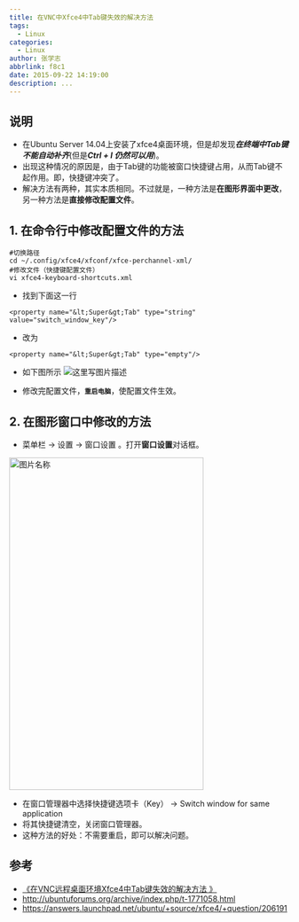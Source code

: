 ```yaml
---
title: 在VNC中Xfce4中Tab键失效的解决方法
tags:
  - Linux
categories:
  - Linux
author: 张学志
abbrlink: f8c1
date: 2015-09-22 14:19:00
description: ...
---
```






## 说明
* 在Ubuntu Server 14.04上安装了xfce4桌面环境，但是却发现***在终端中Tab键不能自动补齐***(但是***Ctrl + I 仍然可以用***)。
* 出现这种情况的原因是，由于Tab键的功能被窗口快捷键占用，从而Tab键不起作用。即，快捷键冲突了。
* 解决方法有两种，其实本质相同。不过就是，一种方法是**在图形界面中更改**，另一种方法是**直接修改配置文件**。

<!-- more -->

## 1. 在命令行中修改配置文件的方法
```
#切换路径
cd ~/.config/xfce4/xfconf/xfce-perchannel-xml/
#修改文件（快捷键配置文件）
vi xfce4-keyboard-shortcuts.xml
```
* 找到下面这一行

```
<property name="&lt;Super&gt;Tab" type="string" value="switch_window_key"/>
```

* 改为

```
<property name="&lt;Super&gt;Tab" type="empty"/>
```

* 如下图所示
![这里写图片描述](http://img.blog.csdn.net/20150922213350275)

* 修改完配置文件，**`重启电脑`**，使配置文件生效。

## 2. 在图形窗口中修改的方法
* 菜单栏 → 设置 → 窗口设置 。打开**窗口设置**对话框。

<img src="http://img.blog.csdn.net/20150922223218078" width = "350" height = "600" alt="图片名称" align=center />
 
* 在窗口管理器中选择快捷键选项卡（Key） →  Switch window for same
application 
* 将其快捷键清空，关闭窗口管理器。
* 这种方法的好处：不需要重启，即可以解决问题。


## 参考
* [《在VNC远程桌面环境Xfce4中Tab键失效的解决方法 》](http://blog.163.com/thinki_cao/blog/static/83944875201303081111436/)
* http://ubuntuforums.org/archive/index.php/t-1771058.html
* https://answers.launchpad.net/ubuntu/+source/xfce4/+question/206191